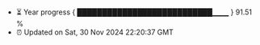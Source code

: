 - ⏳ Year progress { ███████████████████████████▁▁▁ } 91.51 %
- ⏰ Updated on Sat, 30 Nov 2024 22:20:37 GMT

